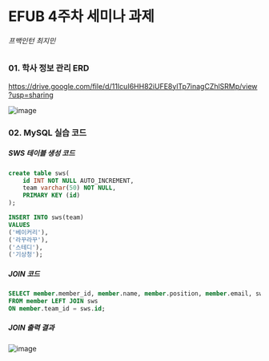 # EFUB 4주차 세미나 과제

###### 프백인턴 최지민



### 01. 학사 정보 관리 ERD

https://drive.google.com/file/d/11IcuI6HH82iUFE8ylTp7inagCZhlSRMp/view?usp=sharing

![image](https://user-images.githubusercontent.com/60884877/162752140-7c7e2315-d76a-428a-bd41-414c1b79c2ac.png)


### 02. MySQL 실습 코드

##### SWS 테이블 생성 코드

```sql
create table sws(
    id INT NOT NULL AUTO_INCREMENT,
    team varchar(50) NOT NULL,
    PRIMARY KEY (id)
);

INSERT INTO sws(team)
VALUES
('베이커리'),
('라꾸라꾸'),
('스테디'),
('기상청');
```



##### JOIN 코드

```sql
SELECT member.member_id, member.name, member.position, member.email, sws.team
FROM member LEFT JOIN sws
ON member.team_id = sws.id;
```



##### JOIN 출력 결과
![image](https://user-images.githubusercontent.com/60884877/162760524-83566bca-b1a7-4687-a6e1-5a402fb36f89.png)
